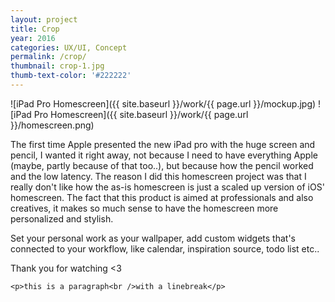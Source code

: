 ```yaml
---
layout: project
title: Crop
year: 2016
categories: UX/UI, Concept
permalink: /crop/
thumbnail: crop-1.jpg
thumb-text-color: '#222222'
---
```


![iPad Pro Homescreen]({{ site.baseurl }}/work/{{ page.url }}/mockup.jpg)
![iPad Pro Homescreen]({{ site.baseurl }}/work/{{ page.url }}/homescreen.png)

The first time Apple presented the new iPad pro with the huge screen and pencil, I wanted it right away, not because I need to have everything Apple (maybe, partly because of that too..), but because how the pencil worked and the low latency. The reason I did this homescreen project was that I really don't like how the as-is homescreen is just a scaled up version of iOS' homescreen. The fact that this product is aimed at professionals and also creatives, it makes so much sense to have the homescreen more personalized and stylish.

Set your personal work as your wallpaper, add custom widgets that's connected to your workflow, like calendar, inspiration source, todo list etc..

Thank you for watching <3

`<p>this is a paragraph<br />with a linebreak</p>`
